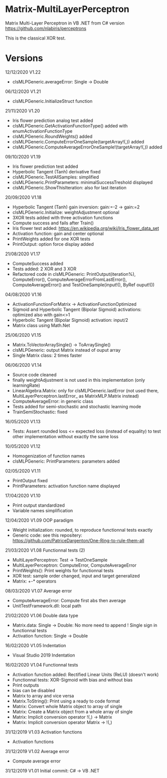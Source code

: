 # Matrix-MultiLayerPerceptron

Matrix Multi-Layer Perceptron in VB .NET from C# version https://github.com/nlabiris/perceptrons

This is the classical XOR test.

# Versions

12/12/2020 V1.22
- clsMLPGeneric.averageError: Single -> Double

06/12/2020 V1.21
- clsMLPGeneric.InitializeStruct function

21/11/2020 V1.20
- Iris flower prediction analog test added
- clsMLPGeneric.GetActivationFunctionType() added with enumActivationFunctionType
- clsMLPGeneric.RoundWeights() added
- clsMLPGeneric.ComputeErrorOneSample(targetArray!(,)) added
- clsMLPGeneric.ComputeAverageErrorOneSample!(targetArray!(,)) added

09/10/2020 V1.19
- Iris flower prediction test added
- Hyperbolic Tangent (Tanh) derivative fixed
- clsMLPGeneric.TestAllSamples: simplified
- clsMLPGeneric.PrintParameters: minimalSuccessTreshold displayed
- clsMLPGeneric.ShowThisIteration: also for last iteration

20/09/2020 V1.18
- Hyperbolic Tangent (Tanh) gain inversion: gain:=-2 -> gain:=2
- clsMLPGeneric.Initialize: weightAdjustment optional
- 3XOR tests added with three activation functions
- Compute success and fails after Train()
- Iris flower test added: https://en.wikipedia.org/wiki/Iris_flower_data_set
- Activation function: gain and center optional
- PrintWeights added for one XOR tests
- PrintOutput: option force display added

21/08/2020 V1.17
- ComputeSuccess added
- Tests added: 2 XOR and 3 XOR
- Refactored code in clsMLPGeneric: PrintOutput(iteration%), ComputeError(), ComputeAverageErrorFromLastError(), ComputeAverageError() and TestOneSample(input!(), ByRef ouput!())

04/08/2020 V1.16
- ActivationFunctionForMatrix ->
  ActivationFunctionOptimized
- Sigmoid and Hyperbolic Tangent (Bipolar Sigmoid) activations: optimized also with gain<>1
- Hyperbolic Tangent (Bipolar Sigmoid) activation: input/2
- Matrix class using Math.Net

25/06/2020 V1.15
- Matrix.ToVectorArraySingle() -> ToArraySingle()
- clsMLPGeneric: output Matrix instead of ouput array
- Single Matrix class: 2 times faster

06/06/2020 V1.14
- Source code cleaned
- finally weightAdjustment is not used in this implementation (only learningRate)
- LinearAlgebra.Matrix: only for clsMLPGeneric.lastError (not used there, MultiLayerPerceptron.lastError_ as MatrixMLP.Matrix instead)
- ComputeAverageError: in generic class
- Tests added for semi-stochastic and stochastic learning mode
- TrainSemiStochastic: fixed

16/05/2020 V1.13
- Tests: Assert rounded loss <= expected loss (instead of equality) to test other implementation without exactly the same loss

10/05/2020 V1.12
- Homogenization of function names
- clsMLPGeneric: PrintParameters: parameters added

02/05/2020 V1.11
- PrintOutput fixed
- PrintParameters: activation function name displayed

17/04/2020 V1.10
- Print output standardized
- Variable names simplification

12/04/2020 V1.09 OOP paradigm
- Weight initialization: rounded, to reproduce functionnal tests exactly
- Generic code: see this repositery: https://github.com/PatriceDargenton/One-Ring-to-rule-them-all

21/03/2020 V1.08 Functionnal tests (2)
- MultiLayerPerceptron: Test -> TestOneSample
- MultiLayerPerceptron: ComputeError, ComputeAverageError
- PrintWeights(): Print weights for functionnal tests
- XOR test: sample order changed, input and target generalized
- Matrix: +-* operators

08/03/2020 V1.07 Average error
- ComputeAverageError: Compute first abs then average
- UnitTestFramework.dll: local path

21/02/2020 V1.06 Double data type
- Matrix.data: Single -> Double: No more need to append ! Single sign in functionnal tests
- Activation function: Single -> Double

16/02/2020 V1.05 Indentation
- Visual Studio 2019 Indentation

16/02/2020 V1.04 Functionnal tests
- Activation function added: Rectified Linear Units (ReLU) (doesn't work)
- Functionnal tests: XOR-Sigmoid with bias and without bias
- Print outputs
- bias can be disabled
- Matrix to array and vice versa
- Matrix.ToString(): Print using a ready to code format
- Matrix: Convert whole Matrix object to array of single
- Matrix: Create a Matrix object from a whole array of single
- Matrix: Implicit conversion operator !(,) -> Matrix
- Matrix: Implicit conversion operator Matrix -> !(,)

31/12/2019 V1.03 Activation functions
- Activation functions

31/12/2019 V1.02 Average error
- Compute average error

31/12/2019 V1.01 Initial commit: C# -> VB .NET